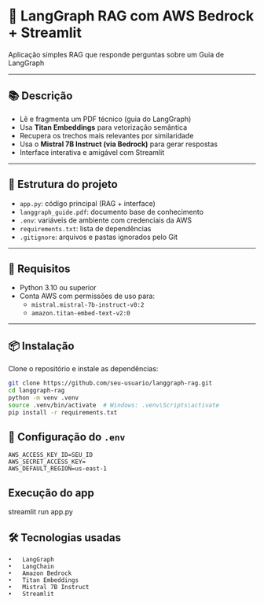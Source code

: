 # 🧠 LangGraph RAG com AWS Bedrock + Streamlit

Aplicação simples RAG que responde perguntas sobre um Guia de LangGraph 

---

## 📚 Descrição 

- Lê e fragmenta um PDF técnico (guia do LangGraph)
- Usa **Titan Embeddings** para vetorização semântica
- Recupera os trechos mais relevantes por similaridade
- Usa o **Mistral 7B Instruct (via Bedrock)** para gerar respostas
- Interface interativa e amigável com Streamlit

---

## 📁 Estrutura do projeto

- `app.py`: código principal (RAG + interface)
- `langgraph_guide.pdf`: documento base de conhecimento
- `.env`: variáveis de ambiente com credenciais da AWS
- `requirements.txt`: lista de dependências
- `.gitignore`: arquivos e pastas ignorados pelo Git

---

## 🔧 Requisitos

- Python 3.10 ou superior
- Conta AWS com permissões de uso para:
  - `mistral.mistral-7b-instruct-v0:2`
  - `amazon.titan-embed-text-v2:0`

---

## 📦 Instalação

Clone o repositório e instale as dependências:

```bash
git clone https://github.com/seu-usuario/langgraph-rag.git
cd langgraph-rag
python -m venv .venv
source .venv/bin/activate  # Windows: .venv\Scripts\activate
pip install -r requirements.txt
```
## 🔐 Configuração do `.env`

```env
AWS_ACCESS_KEY_ID=SEU_ID
AWS_SECRET_ACCESS_KEY= 
AWS_DEFAULT_REGION=us-east-1
```

## Execução do app
streamlit run app.py

## 🛠 Tecnologias usadas
	•	LangGraph
	•	LangChain
	•	Amazon Bedrock
	•	Titan Embeddings
	•	Mistral 7B Instruct
	•	Streamlit
